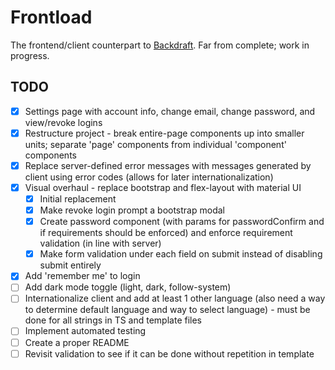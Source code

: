 # Frontload

The frontend/client counterpart to [Backdraft](https://github.com/ImranR98/Backdraft). Far from complete; work in progress.

## TODO
- [x] Settings page with account info, change email, change password, and view/revoke logins
- [x] Restructure project - break entire-page components up into smaller units; separate 'page' components from individual 'component' components
- [x] Replace server-defined error messages with messages generated by client using error codes (allows for later internationalization)
- [x] Visual overhaul - replace bootstrap and flex-layout with material UI
    - [x] Initial replacement
    - [x] Make revoke login prompt a bootstrap modal
    - [x] Create password component (with params for passwordConfirm and if requirements should be enforced) and enforce requirement validation (in line with server)
    - [x] Make form validation under each field on submit instead of disabling submit entirely
- [x] Add 'remember me' to login
- [ ] Add dark mode toggle (light, dark, follow-system)
- [ ] Internationalize client and add at least 1 other language (also need a way to determine default language and way to select language) - must be done for all strings in TS and template files
- [ ] Implement automated testing
- [ ] Create a proper README
- [ ] Revisit validation to see if it can be done without repetition in template